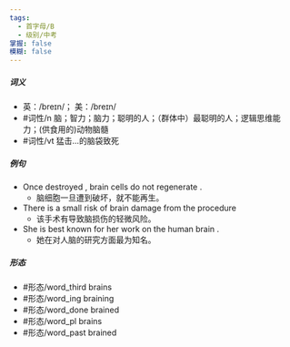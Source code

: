 ```yaml
---
tags:
  - 首字母/B
  - 级别/中考
掌握: false
模糊: false
---
```

##### 词义
- 英：/breɪn/； 美：/breɪn/
- #词性/n  脑；智力；脑力；聪明的人；（群体中）最聪明的人；逻辑思维能力；(供食用的)动物脑髓
- #词性/vt  猛击…的脑袋致死
##### 例句
- Once destroyed , brain cells do not regenerate .
	- 脑细胞一旦遭到破坏，就不能再生。
- There is a small risk of brain damage from the procedure
	- 该手术有导致脑损伤的轻微风险。
- She is best known for her work on the human brain .
	- 她在对人脑的研究方面最为知名。
##### 形态
- #形态/word_third brains
- #形态/word_ing braining
- #形态/word_done brained
- #形态/word_pl brains
- #形态/word_past brained
